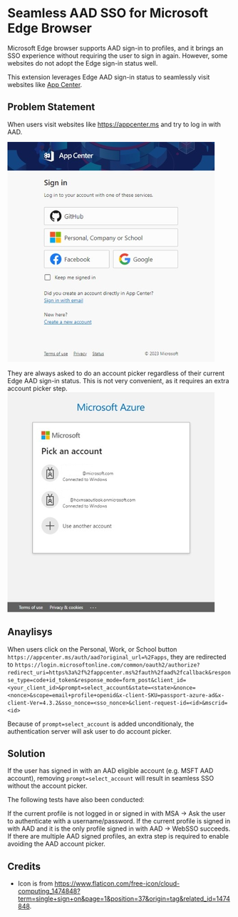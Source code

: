 # Seamless AAD SSO for Microsoft Edge Browser
Microsoft Edge browser supports AAD sign-in to profiles, and it brings an SSO experience without requiring the user to sign in again. However, some websites do not adopt the Edge sign-in status well.

This extension leverages Edge AAD sign-in status to seamlessly visit websites like [App Center](https://appcenter.ms).

## Problem Statement
When users visit websites like https://appcenter.ms and try to log in with AAD.

![Appcenter login page](./images/screenshots/appcenter.ms_login.jpeg)

They are always asked to do an account picker regardless of their current Edge AAD sign-in status. This is not very convenient, as it requires an extra account picker step.
![Account Picker](images/screenshots/account_picker.jpeg)

## Anaylisys
When users click on the Personal, Work, or School button `https://appcenter.ms/auth/aad?original_url=%2Fapps`, they are redirected to `https://login.microsoftonline.com/common/oauth2/authorize?redirect_uri=https%3a%2f%2fappcenter.ms%2fauth%2faad%2fcallback&response_type=code+id_token&response_mode=form_post&client_id=<your_client_id>&prompt=select_account&state=<state>&nonce=<nonce>&scope=email+profile+openid&x-client-SKU=passport-azure-ad&x-client-Ver=4.3.2&sso_nonce=<sso_nonce>&client-request-id=<id>&mscrid=<id>`

Because of `prompt=select_account` is added unconditionaly, the authentication server will ask user to do account picker. 

## Solution
If the user has signed in with an AAD eligible account (e.g. MSFT AAD account), removing `prompt=select_account` will result in seamless SSO without the account picker.

The following tests have also been conducted:

If the current profile is not logged in or signed in with MSA -> Ask the user to authenticate with a username/password.
If the current profile is signed in with AAD and it is the only profile signed in with AAD -> WebSSO succeeds.
If there are multiple AAD signed profiles, an extra step is required to enable avoiding the AAD account picker.

## Credits
* Icon is from https://www.flaticon.com/free-icon/cloud-computing_1474848?term=single+sign+on&page=1&position=37&origin=tag&related_id=1474848.
